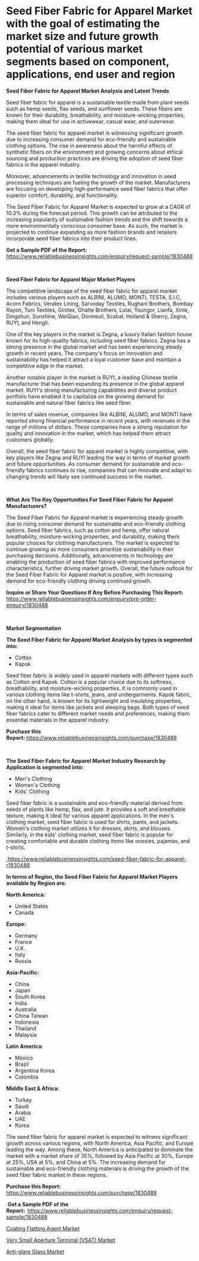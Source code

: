 <p><h1>Seed Fiber Fabric for Apparel Market with the goal of estimating the market size and future growth potential of various market segments based on component, applications, end user and region</h1></p><p><strong>Seed Fiber Fabric for Apparel Market Analysis and Latest Trends</strong></p>
<p><p>Seed fiber fabric for apparel is a sustainable textile made from plant seeds such as hemp seeds, flax seeds, and sunflower seeds. These fibers are known for their durability, breathability, and moisture-wicking properties, making them ideal for use in activewear, casual wear, and outerwear.</p><p>The seed fiber fabric for apparel market is witnessing significant growth due to increasing consumer demand for eco-friendly and sustainable clothing options. The rise in awareness about the harmful effects of synthetic fibers on the environment and growing concerns about ethical sourcing and production practices are driving the adoption of seed fiber fabrics in the apparel industry.</p><p>Moreover, advancements in textile technology and innovation in seed processing techniques are fueling the growth of the market. Manufacturers are focusing on developing high-performance seed fiber fabrics that offer superior comfort, durability, and functionality.</p><p>The Seed Fiber Fabric for Apparel Market is expected to grow at a CAGR of 10.3% during the forecast period. This growth can be attributed to the increasing popularity of sustainable fashion trends and the shift towards a more environmentally conscious consumer base. As such, the market is projected to continue expanding as more fashion brands and retailers incorporate seed fiber fabrics into their product lines.</p></p>
<p><strong>Get a Sample PDF of the Report:&nbsp;</strong> <a href="https://www.reliablebusinessinsights.com/enquiry/request-sample/1830488">https://www.reliablebusinessinsights.com/enquiry/request-sample/1830488</a></p>
<p>&nbsp;</p>
<p><strong>Seed Fiber Fabric for Apparel Major Market Players</strong></p>
<p><p>The competitive landscape of the seed fiber fabric for apparel market includes various players such as ALBINI, ALUMO, MONTI, TESTA, S.I.C, Acorn Fabrics, Veratex Lining, Sarvoday Textiles, Rughani Brothers, Bombay Rayon, Tuni Textiles, Ginitex, Ghatte Brothers, Lutai, Youngor, Lianfa, Xinle, Dingshun, Sunshine, WeiQiao, Dormeuil, Scabal, Holland & Sherry, Zegna, RUYI, and Hengli.</p><p>One of the key players in the market is Zegna, a luxury Italian fashion house known for its high-quality fabrics, including seed fiber fabrics. Zegna has a strong presence in the global market and has been experiencing steady growth in recent years. The company's focus on innovation and sustainability has helped it attract a loyal customer base and maintain a competitive edge in the market.</p><p>Another notable player in the market is RUYI, a leading Chinese textile manufacturer that has been expanding its presence in the global apparel market. RUYI's strong manufacturing capabilities and diverse product portfolio have enabled it to capitalize on the growing demand for sustainable and natural fiber fabrics like seed fiber.</p><p>In terms of sales revenue, companies like ALBINI, ALUMO, and MONTI have reported strong financial performance in recent years, with revenues in the range of millions of dollars. These companies have a strong reputation for quality and innovation in the market, which has helped them attract customers globally.</p><p>Overall, the seed fiber fabric for apparel market is highly competitive, with key players like Zegna and RUYI leading the way in terms of market growth and future opportunities. As consumer demand for sustainable and eco-friendly fabrics continues to rise, companies that can innovate and adapt to changing trends will likely see continued success in the market.</p></p>
<p>&nbsp;</p>
<p><strong>What Are The Key Opportunities For Seed Fiber Fabric for Apparel Manufacturers?</strong></p>
<p><p>The Seed Fiber Fabric for Apparel market is experiencing steady growth due to rising consumer demand for sustainable and eco-friendly clothing options. Seed fiber fabrics, such as cotton and hemp, offer natural breathability, moisture-wicking properties, and durability, making them popular choices for clothing manufacturers. The market is expected to continue growing as more consumers prioritize sustainability in their purchasing decisions. Additionally, advancements in technology are enabling the production of seed fiber fabrics with improved performance characteristics, further driving market growth. Overall, the future outlook for the Seed Fiber Fabric for Apparel market is positive, with increasing demand for eco-friendly clothing driving continued growth.</p></p>
<p><strong>Inquire or Share Your Questions If Any Before Purchasing This Report:</strong> <a href="https://www.reliablebusinessinsights.com/enquiry/pre-order-enquiry/1830488">https://www.reliablebusinessinsights.com/enquiry/pre-order-enquiry/1830488</a></p>
<p>&nbsp;</p>
<p><strong>Market Segmentation</strong></p>
<p><strong>The Seed Fiber Fabric for Apparel Market Analysis by types is segmented into:</strong></p>
<p><ul><li>Cotton</li><li>Kapok</li></ul></p>
<p><p>Seed fiber fabric is widely used in apparel markets with different types such as Cotton and Kapok. Cotton is a popular choice due to its softness, breathability, and moisture-wicking properties. It is commonly used in various clothing items like t-shirts, jeans, and undergarments. Kapok fabric, on the other hand, is known for its lightweight and insulating properties, making it ideal for items like jackets and sleeping bags. Both types of seed fiber fabrics cater to different market needs and preferences, making them essential materials in the apparel industry.</p></p>
<p><strong>Purchase this Report:&nbsp;</strong><a href="https://www.reliablebusinessinsights.com/purchase/1830488">https://www.reliablebusinessinsights.com/purchase/1830488</a></p>
<p>&nbsp;</p>
<p><strong>The Seed Fiber Fabric for Apparel Market Industry Research by Application is segmented into:</strong></p>
<p><ul><li>Men's Clothing</li><li>Women's Clothing</li><li>Kids' Clothing</li></ul></p>
<p><p>Seed fiber fabric is a sustainable and eco-friendly material derived from seeds of plants like hemp, flax, and jute. It provides a soft and breathable texture, making it ideal for various apparel applications. In the men's clothing market, seed fiber fabric is used for shirts, pants, and jackets. Women's clothing market utilizes it for dresses, skirts, and blouses. Similarly, in the kids' clothing market, seed fiber fabric is popular for creating comfortable and durable clothing items like onesies, pajamas, and t-shirts.</p></p>
<p><a href="https://www.reliablebusinessinsights.com/seed-fiber-fabric-for-apparel-r1830488">&nbsp;https://www.reliablebusinessinsights.com/seed-fiber-fabric-for-apparel-r1830488</a></p>
<p><strong>In terms of Region, the Seed Fiber Fabric for Apparel Market Players available by Region are:</strong></p>
<p>
    <p> <strong> North America: </strong>
        <ul>
            <li>United States</li>
            <li>Canada</li>
        </ul>
        </p> 
    <p> <strong> Europe: </strong>
        <ul>
            <li>Germany</li>
            <li>France</li>
            <li>U.K.</li>
            <li>Italy</li>
            <li>Russia</li>
        </ul>
        </p> 
    <p> <strong> Asia-Pacific: </strong>
        <ul>
            <li>China</li>
            <li>Japan</li>
            <li>South Korea</li>
            <li>India</li>
            <li>Australia</li>
            <li>China Taiwan</li>
            <li>Indonesia</li>
            <li>Thailand</li>
            <li>Malaysia</li>
        </ul>
        </p> 
    <p> <strong> Latin America: </strong>
        <ul>
            <li>Mexico</li>
            <li>Brazil</li>
            <li>Argentina Korea</li>
            <li>Colombia</li>
        </ul>
        </p> 
    <p> <strong> Middle East & Africa: </strong>
        <ul>
            <li>Turkey</li>
            <li>Saudi</li>
            <li>Arabia</li>
            <li>UAE</li>
            <li>Korea</li>
        </ul>
    </p>
    </p>
<p><p>The seed fiber fabric for apparel market is expected to witness significant growth across various regions, with North America, Asia Pacific, and Europe leading the way. Among these, North America is anticipated to dominate the market with a market share of 35%, followed by Asia Pacific at 30%, Europe at 25%, USA at 5%, and China at 5%. The increasing demand for sustainable and eco-friendly clothing materials is driving the growth of the seed fiber fabric market in these regions.</p></p>
<p><strong>Purchase this Report: </strong><a href="https://www.reliablebusinessinsights.com/purchase/1830488">https://www.reliablebusinessinsights.com/purchase/1830488</a></p>
<p>&nbsp;<strong>Get a Sample PDF of the Report:&nbsp;&nbsp;</strong><a href="https://www.reliablebusinessinsights.com/enquiry/request-sample/1830488">https://www.reliablebusinessinsights.com/enquiry/request-sample/1830488</a></p>
<p><strong></strong></p>
<p><p><a href="https://github.com/maesanjaya8/Market-Research-Report-List-1/blob/main/coating-flatting-agent-market.md">Coating Flatting Agent Market</a></p><p><a href="https://view.publitas.com/reportprime-1/very-small-aperture-terminal-vsat-market-research-report-includes-analysis-on-market-size-share-and-growth-rate-at-11-3-cagr-forecasted-from-2024-to-2031/">Very Small Aperture Terminal (VSAT) Market</a></p><p><a href="https://github.com/sowravmitra0/Market-Research-Report-List-1/blob/main/anti-glare-glass-market.md">Anti-glare Glass Market</a></p></p>